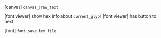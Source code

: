 [canvas] `canvas_draw_text`

[font viewer] show hex info about `current_glyph`
[font viewer] has button to next

[font] `font_save_hex_file`
